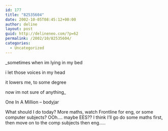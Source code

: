 ```yaml
---
id: 177
title: "82535604"
date: 2002-10-05T08:45:12+00:00
author: deline
layout: post
guid: http://delineneo.com/?p=62
permalink: /2002/10/82535604/
categories:
  - Uncategorized
---
```

_sometimes when im lying in my bed
  
i let those voices in my head
  
it lowers me, to some degree
  
now im not sure of anything_
  
One In A Million &#8211; bodyjar
  
What should I do today? More maths, watch Frontline for eng, or some computer subjects? OOh&#8230;. maybe EES?? I think I&#8217;ll go do some maths first, then move on to the comp subjects then eng&#8230;..